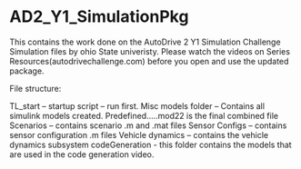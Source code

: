 # AD2_Y1_SimulationPkg

This contains the work done on the AutoDrive 2 Y1 Simulation Challenge Simulation files by ohio State univeristy.
Please watch the videos on Series Resources(autodrivechallenge.com) before you open and use the updated package.

File structure:

TL_start – startup script – run first. 
Misc models folder – Contains all simulink models created. Predefined.....mod22 is the final combined file
Scenarios – contains scenario .m and .mat files
Sensor Configs – contains sensor configuration .m files
Vehicle dynamics – contains the vehicle dynamics subsystem
codeGeneration - this folder contains the models that are used in the code generation video. 

